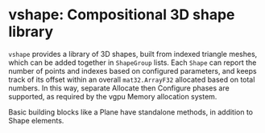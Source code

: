 # vshape: Compositional 3D shape library

`vshape` provides a library of 3D shapes, built from indexed triangle meshes, which can be added together in `ShapeGroup` lists.  Each `Shape` can report the number of points and indexes based on configured parameters, and keeps track of its offset within an overall `mat32.ArrayF32` allocated based on total numbers.  In this way, separate Allocate then Configure phases are supported, as required by the vgpu Memory allocation system.

Basic building blocks like a Plane have standalone methods, in addition to Shape elements.


